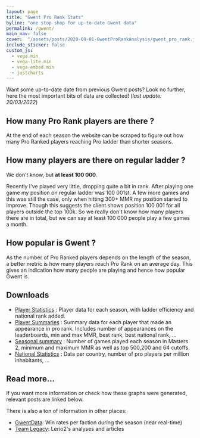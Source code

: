 ```yaml
---
layout: page
title: "Gwent Pro Rank Stats"
byline: "one stop shop for up-to-date Gwent data"
permalink: /gwent/
main_nav: false
cover:  "/assets/posts/2020-09-01-GwentProRankAnalysis/gwent_pro_rank.jpg"
include_sticker: false
custom_js:
  - vega.min
  - vega-lite.min
  - vega-embed.min
  - justcharts
---
```


Want some up-to-date date from previous Gwent posts? Look no further, here the most important bits of data are
collected! (*last update: 20/03/2022*)

## How many Pro Rank players are there ?

<vegachart schema-url="{{ site.baseurl }}/assets/pages/gwent/pro_player_chart.json" style="width: 100%"></vegachart>

At the end of each season the website can be scraped to figure out how many Pro Ranked 
players reaching Pro ladder than shorter seasons.

## How many players are there on regular ladder ?

We don't know, but **at least 100 000**.

Recently I've played very little, dropping quite a bit in rank. After playing one game my position on regular ladder
was 100 001st. A few more games and this was still the case, only when hitting 300+ MMR my position started to improve.
Though this suggests the client shows position 100 001 for all players outside the top 100k. So we really don't know 
how many players there are in total, but we can say at least 100 000 people play a few games a month.

## How popular is Gwent ?

<vegachart schema-url="{{ site.baseurl }}/assets/pages/gwent/popularity_chart.json" style="width: 100%"></vegachart>

As the number of Pro Ranked players depends on the length of the season, a better metric is how many players reach 
Pro Rank on an average day. This gives an indication how many people are playing and hence how popular Gwent is.

## Downloads

  * [Player Statistics](/assets/pages/gwent/player_stats.xlsx) : Player data for each season, with ladder efficiency and national rank added.
  * [Player Summaries](/assets/pages/gwent/player_summaries.xlsx) : Summary data for each player that made an appearance in pro rank. Includes number of appearances on
  the leaderboards, min and max MMR, best rank, best national rank, ...
  * [Seasonal summary](/assets/pages/gwent/seasonal_stats.xlsx) : Number of games played each season in Masters 2, minimum and maximum MMR as well as top 500,200 and 64 cutoffs.
  * [National Statistics](/assets/pages/gwent/national_stats.xlsx) : Data per country, number of pro players per million inhabitants, ...

## Read more...

If you want more information or check how these graphs were generated, relevant posts are linked below.

There is also a ton of information in other places:

  * [GwentData](https://www.gwentdata.com/): Win rates per faction during the season (near real-time)
  * [Team Legacy](https://teamlegacy.org/tag/gwent/): Lerio2's analyses and articles
